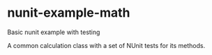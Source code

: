 # nunit-example-math
Basic nunit example with testing

A common calculation class with a set of NUnit tests for its methods.
